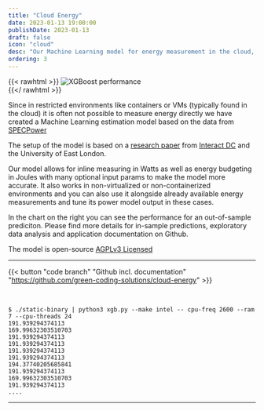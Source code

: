 ```yaml
---
title: "Cloud Energy"
date: 2023-01-13 19:00:00
publishDate: 2023-01-13
draft: false
icon: "cloud"
desc: "Our Machine Learning model for energy measurement in the cloud, for both virtualized and bare metal environments. Based on SPECPower data, it enables precise inline measurements and energy budgeting."
ordering: 3
---
```



{{< rawhtml >}}
<img class="ui big floated right rounded bordered image" src="https://github.com/green-coding-solutions/cloud-energy/raw/main/img/hp_synergy_480_Gen10_Plus.png" alt="XGBoost performance" loading="lazy" style="margin:auto;">
<br>
{{</ rawhtml >}}


Since in restricted environments like containers or VMs (typically found in the cloud) it is often not possible to measure energy directly we have created a Machine Learning estimation model
based on the data from [SPECPower](https://www.spec.org/power_ssj2008/)

The setup of the model is based on a [research paper](https://interactdc.com/static/images/documents/Elsevier_Journal.pdf) from [Interact DC](https://interactdc.com/) and the University of East London.

Our model allows for inline measuring in Watts as well as energy budgeting in Joules with many optional input
params to make the model more accurate.
It also works in non-virtualized or non-containerized environments and you can also use it alongside already available
energy measurements and tune its power model output in these cases.

In the chart on the right you can see the performance for an out-of-sample prediciton. Please find more details
for in-sample predictions, exploratory data analysis and application documentation on Github.

The model is open-source [AGPLv3 Licensed](https://github.com/green-coding-solutions/green-metrics-tool/blob/main/LICENSE)

---

{{< button "code branch" "Github incl. documentation" "https://github.com/green-coding-solutions/cloud-energy" >}}

&nbsp;

```
$ ./static-binary | python3 xgb.py --make intel -- cpu-freq 2600 --ram 7 --cpu-threads 24
191.939294374113
169.99632303510703
191.939294374113
191.939294374113
191.939294374113
191.939294374113
194.37740205685841
191.939294374113
169.99632303510703
191.939294374113
....
```

---


<div class="clear"></div>
